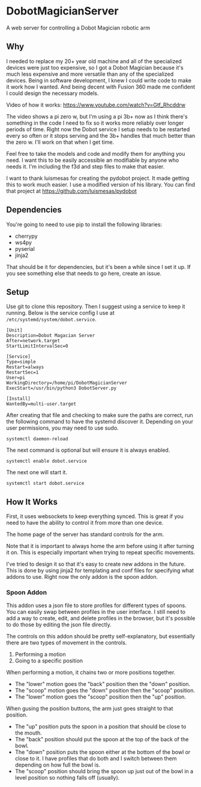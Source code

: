 # DobotMagicianServer
A web server for controlling a Dobot Magician robotic arm

## Why

I needed to replace my 20+ year old machine and all of the specialized devices were just too expensive, so I got a Dobot Magician because it's much less expensive and more versatile than any of the specialized devices. Being in software development, I knew I could write code to make it work how I wanted. And being decent with Fusion 360 made me confident I could design the necessary models. 

Video of how it works: https://www.youtube.com/watch?v=Gtf_Rhcddrw

The video shows a pi zero w, but I'm using a pi 3b+ now as I think there's something in the code I need to fix so it works more reliably over longer periods of time. Right now the Dobot service I setup needs to be restarted every so often or it stops serving and the 3b+ handles that much better than the zero w. I'll work on that when I get time.

Feel free to take the models and code and modify them for anything you need. I want this to be easily accessible an modifiable by anyone who needs it. I'm including the f3d and step files to make that easier.

I want to thank luismesas for creating the pydobot project. It made getting this to work much easier. I use a modified version of his library. You can find that project at https://github.com/luismesas/pydobot

## Dependencies
You're going to need to use pip to install the following libraries:

* cherrypy
* ws4py
* pyserial
* jinja2

That should be it for dependencies, but it's been a while since I set it up. If you see something else that needs to go here, create an issue. 

## Setup 
Use git to clone this repository. Then I suggest using a service to keep it running. Below is the service config I use at `/etc/systemd/system/dobot.service`.

```
[Unit]
Description=Dobot Magacian Server
After=network.target
StartLimitIntervalSec=0

[Service]
Type=simple
Restart=always
RestartSec=1
User=pi
WorkingDirectory=/home/pi/DobotMagicianServer
ExecStart=/usr/bin/python3 DobotServer.py

[Install]
WantedBy=multi-user.target
```

After creating that file and checking to make sure the paths are correct, run the following command to have the systemd discover it. Depending on your user permissions, you may need to use sudo. 

```systemctl daemon-reload```

The next command is optional but will ensure it is always enabled.

```systemctl enable dobot.service```

The next one will start it.

```systemctl start dobot.service```

## How It Works
First, it uses websockets to keep everything synced. This is great if you need to have the ability to control it from more than one device. 

The home page of the server has standard controls for the arm. 

Note that it is important to always home the arm before using it after turning it on. This is especially important when trying to repeat specific movements. 

I've tried to design it so that it's easy to create new addons in the future. This is done by using jinja2 for templating and conf files for specifying what addons to use. Right now the only addon is the spoon addon. 

### Spoon Addon
This addon uses a json file to store profiles for different types of spoons. You can easily swap between profiles in the user interface. I still need to add a way to create, edit, and delete profiles in the browser, but it's possible to do those by editing the json file directly. 

The controls on this addon should be pretty self-explanatory, but essentially there are two types of movement in the controls.

1) Performing a motion
2) Going to a specific position

When performing a motion, it chains two or more positions together. 

* The "lower" motion goes the "back" position then the "down" position. 
* The "scoop" motion goes the "down" position then the "scoop" position. 
* The "lower" motion goes the "scoop" position then the "up" position. 

When gusing the position buttons, the arm just goes straight to that position. 

* The "up" position puts the spoon in a position that should be close to the mouth. 
* The "back" position should put the spoon at the top of the back of the bowl. 
* The "down" position puts the spoon either at the bottom of the bowl or close to it. I have profiles that do both and I switch between them depending on how full the bowl is. 
* The "scoop" position should bring the spoon up just out of the bowl in a level position so nothing falls off (usually). 